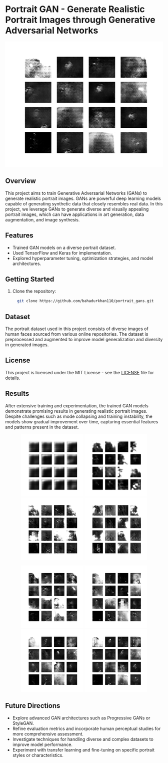 # Portrait GAN - Generate Realistic Portrait Images through Generative Adversarial Networks
<p align="center">
  <img src="image_at_epoch_0640.png" alt="Generated Portraits" width="600" height="400">
</p>

## Overview
This project aims to train Generative Adversarial Networks (GANs) to generate realistic portrait images. GANs are powerful deep learning models capable of generating synthetic data that closely resembles real data. In this project, we leverage GANs to generate diverse and visually appealing portrait images, which can have applications in art generation, data augmentation, and image synthesis.

## Features
- Trained  GAN models on a diverse portrait dataset.
- Used TensorFlow and Keras for implementation.
- Explored hyperparameter tuning, optimization strategies, and model architectures.

## Getting Started
1. Clone the repository:
   ```bash
     git clone https://github.com/bahadurkhan110/portrait_gans.git
   ```


## Dataset
The portrait dataset used in this project consists of diverse images of human faces sourced from various online repositories. The dataset is preprocessed and augmented to improve model generalization and diversity in generated images.


## License
This project is licensed under the MIT License - see the [LICENSE](LICENSE) file for details.


## Results

After extensive training and experimentation, the trained GAN models demonstrate promising results in generating realistic portrait images. Despite challenges such as mode collapsing and training instability, the models show gradual improvement over time, capturing essential features and patterns present in the dataset.


<p align="center">  
  <img src="results/image_at_epoch_0001.png" alt="Generated Portraits at Epoch 100" width="200" height="200">
  <img src="results/image_at_epoch_0100.png" alt="Generated Portraits at Epoch 100" width="200" height="200">
  <img src="results/image_at_epoch_0200.png" alt="Generated Portraits at Epoch 200" width="200" height="200">
  <img src="results/image_at_epoch_0300.png" alt="Generated Portraits at Epoch 300" width="200" height="200">
</p>
<p align="center">
  <img src="results/image_at_epoch_0400.png" alt="Generated Portraits at Epoch 400" width="200" height="200">
  <img src="results/image_at_epoch_0500.png" alt="Generated Portraits at Epoch 500" width="200" height="200">
  <img src="results/image_at_epoch_0600.png" alt="Generated Portraits at Epoch 600" width="200" height="200">
  <img src="results/image_at_epoch_0639.png" alt="Generated Portraits at Epoch 639 (Final Epoch)" width="200" height="200">
</p>

## Future Directions
- Explore advanced GAN architectures such as Progressive GANs or StyleGAN.
- Refine evaluation metrics and incorporate human perceptual studies for more comprehensive assessment.
- Investigate techniques for handling diverse and complex datasets to improve model performance.
- Experiment with transfer learning and fine-tuning on specific portrait styles or characteristics.

